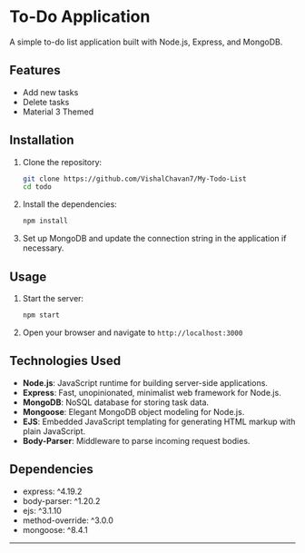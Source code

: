 # To-Do Application

A simple to-do list application built with Node.js, Express, and MongoDB.

## Features

- Add new tasks
- Delete tasks
- Material 3 Themed

## Installation

1. Clone the repository:
    ```bash
    git clone https://github.com/VishalChavan7/My-Todo-List
    cd todo
    ```

2. Install the dependencies:
    ```bash
    npm install
    ```

3. Set up MongoDB and update the connection string in the application if necessary.

## Usage

1. Start the server:
    ```bash
    npm start
    ```

2. Open your browser and navigate to `http://localhost:3000`

## Technologies Used

- **Node.js**: JavaScript runtime for building server-side applications.
- **Express**: Fast, unopinionated, minimalist web framework for Node.js.
- **MongoDB**: NoSQL database for storing task data.
- **Mongoose**: Elegant MongoDB object modeling for Node.js.
- **EJS**: Embedded JavaScript templating for generating HTML markup with plain JavaScript.
- **Body-Parser**: Middleware to parse incoming request bodies.

## Dependencies

- express: ^4.19.2
- body-parser: ^1.20.2
- ejs: ^3.1.10
- method-override: ^3.0.0
- mongoose: ^8.4.1

---
